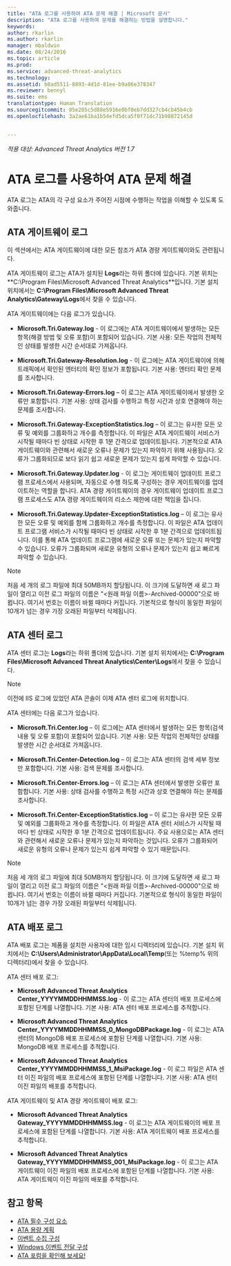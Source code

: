 ```yaml
---
title: "ATA 로그를 사용하여 ATA 문제 해결 | Microsoft 문서"
description: "ATA 로그를 사용하여 문제를 해결하는 방법을 설명합니다."
keywords: 
author: rkarlin
ms.author: rkarlin
manager: mbaldwin
ms.date: 08/24/2016
ms.topic: article
ms.prod: 
ms.service: advanced-threat-analytics
ms.technology: 
ms.assetid: b8ad5511-8893-4d1d-81ee-b9a86e378347
ms.reviewer: bennyl
ms.suite: ems
translationtype: Human Translation
ms.sourcegitcommit: 85e285c5d88e5916e0bf0eb7dd327cb4cb45b4cb
ms.openlocfilehash: 3a2ae61ba1b54efd5dca5f0f71dc71b98872145d


---
```


*적용 대상: Advanced Threat Analytics 버전 1.7*



# <a name="troubleshooting-ata-using-the-ata-logs"></a>ATA 로그를 사용하여 ATA 문제 해결
ATA 로그는 ATA의 각 구성 요소가 주어진 시점에 수행하는 작업을 이해할 수 있도록 도와줍니다.

## <a name="ata-gateway-logs"></a>ATA 게이트웨이 로그
이 섹션에서는 ATA 게이트웨이에 대한 모든 참조가 ATA 경량 게이트웨이와도 관련됩니다. 

ATA 게이트웨이 로그는 ATA가 설치된 **Logs**라는 하위 폴더에 있습니다. 기본 위치는 **C:\Program Files\Microsoft Advanced Threat Analytics\**입니다. 기본 설치 위치에서는 **C:\Program Files\Microsoft Advanced Threat Analytics\Gateway\Logs**에서 찾을 수 있습니다.

ATA 게이트웨이에는 다음 로그가 있습니다.

-   **Microsoft.Tri.Gateway.log** - 이 로그에는 ATA 게이트웨이에서 발생하는 모든 항목(해결 방법 및 오류 포함)이 포함되어 있습니다. 기본 사용: 모든 작업의 전체적인 상태를 발생한 시간 순서대로 가져옵니다.

-   **Microsoft.Tri.Gateway-Resolution.log** - 이 로그에는 ATA 게이트웨이에 의해 트래픽에서 확인된 엔터티의 확인 정보가 포함됩니다. 기본 사용: 엔터티 확인 문제를 조사합니다.

-   **Microsoft.Tri.Gateway-Errors.log** – 이 로그는 ATA 게이트웨이에서 발생한 오류만 포함합니다. 기본 사용: 상태 검사를 수행하고 특정 시간과 상호 연결해야 하는 문제를 조사합니다.

-   **Microsoft.Tri.Gateway-ExceptionStatistics.log** – 이 로그는 유사한 모든 오류 및 예외를 그룹화하고 개수를 측정합니다.
    이 파일은 ATA 게이트웨이 서비스가 시작될 때마다 빈 상태로 시작한 후 1분 간격으로 업데이트됩니다. 기본적으로 ATA 게이트웨이와 관련해서 새로운 오류나 문제가 있는지 파악하기 위해 사용됩니다. 오류가 그룹화되므로 보다 읽기 쉽고 새로운 문제가 있는지 쉽게 파악할 수 있습니다.
-   **Microsoft.Tri.Gateway.Updater.log** - 이 로그는 게이트웨이 업데이트 프로그램 프로세스에서 사용되며, 자동으로 수행 하도록 구성하는 경우 게이트웨이를 업데이트하는 역할을 합니다. ATA 경량 게이트웨이의 경우 게이트웨이 업데이트 프로그램 프로세스도 ATA 경량 게이트웨이의 리소스 제한에 대한 책임을 집니다.
-   **Microsoft.Tri.Gateway.Updater-ExceptionStatistics.log** – 이 로그는 유사한 모든 오류 및 예외를 함께 그룹화하고 개수를 측정합니다. 이 파일은 ATA 업데이트 프로그램 서비스가 시작될 때마다 빈 상태로 시작한 후 1분 간격으로 업데이트됩니다. 이를 통해 ATA 업데이트 프로그램에 새로운 오류 또는 문제가 있는지 파악할 수 있습니다. 오류가 그룹화되며 새로운 유형의 오류나 문제가 있는지 쉽고 빠르게 파악할 수 있습니다.

> [!NOTE]
> 처음 세 개의 로그 파일에 최대 50MB까지 할당됩니다. 이 크기에 도달하면 새 로그 파일이 열리고 이전 로그 파일의 이름은 "&lt;원래 파일 이름&gt;-Archived-00000"으로 바뀝니다. 여기서 번호는 이름이 바뀔 때마다 커집니다. 기본적으로 형식이 동일한 파일이 10개가 넘는 경우 가장 오래된 파일부터 삭제됩니다.

## <a name="ata-center-logs"></a>ATA 센터 로그
ATA 센터 로그는 **Logs**라는 하위 폴더에 있습니다. 기본 설치 위치에서는 **C:\Program Files\Microsoft Advanced Threat Analytics\Center\Logs**에서 찾을 수 있습니다.
> [!Note]
> 이전에 IIS 로그에 있었던 ATA 콘솔이 이제 ATA 센터 로그에 위치합니다.

ATA 센터에는 다음 로그가 있습니다.

-   **Microsoft.Tri.Center.log** – 이 로그에는 ATA 센터에서 발생하는 모든 항목(검색 내용 및 오류 포함)이 포함되어 있습니다. 기본 사용: 모든 작업의 전체적인 상태를 발생한 시간 순서대로 가져옵니다.

-   **Microsoft.Tri.Center-Detection.log** – 이 로그는 ATA 센터의 검색 세부 정보만 포함합니다. 기본 사용: 검색 문제를 조사합니다.

-   **Microsoft.Tri.Center-Errors.log** – 이 로그는 ATA 센터에서 발생한 오류만 포함합니다. 기본 사용: 상태 검사를 수행하고 특정 시간과 상호 연결해야 하는 문제를 조사합니다.

-   **Microsoft.Tri.Center-ExceptionStatistics.log** – 이 로그는 유사한 모든 오류 및 예외를 그룹화하고 개수를 측정합니다.
    이 파일은 ATA 센터 서비스가 시작될 때마다 빈 상태로 시작한 후 1분 간격으로 업데이트됩니다. 주요 사용으로는 ATA 센터와 관련해서 새로운 오류나 문제가 있는지 파악하는 것입니다. 오류가 그룹화되어 새로운 유형의 오류나 문제가 있는지 쉽게 파악할 수 있기 때문입니다.

> [!NOTE]
> 처음 세 개의 로그 파일에 최대 50MB까지 할당됩니다. 이 크기에 도달하면 새 로그 파일이 열리고 이전 로그 파일의 이름은 "&lt;원래 파일 이름&gt;-Archived-00000"으로 바뀝니다. 여기서 번호는 이름이 바뀔 때마다 커집니다. 기본적으로 형식이 동일한 파일이 10개가 넘는 경우 가장 오래된 파일부터 삭제됩니다.


## <a name="ata-deployment-logs"></a>ATA 배포 로그
ATA 배포 로그는 제품을 설치한 사용자에 대한 임시 디렉터리에 있습니다. 기본 설치 위치에서는 **C:\Users\Administrator\AppData\Local\Temp**(또는 %temp% 위의 디렉터리)에서 찾을 수 있습니다.

ATA 센터 배포 로그:

-   **Microsoft Advanced Threat Analytics Center_YYYYMMDDHHMMSS.log** - 이 로그는 ATA 센터의 배포 프로세스에 포함된 단계를 나열합니다. 기본 사용: ATA 센터 배포 프로세스를 추적합니다.

-   **Microsoft Advanced Threat Analytics Center_YYYYMMDDHHMMSS_0_MongoDBPackage.log** - 이 로그는 ATA 센터의 MongoDB 배포 프로세스에 포함된 단계를 나열합니다. 기본 사용: MongoDB 배포 프로세스를 추적합니다.

-   **Microsoft Advanced Threat Analytics Center_YYYYMMDDHHMMSS_1_MsiPackage.log** - 이 로그 파일은 ATA 센터 이진 파일의 배포 프로세스에 포함된 단계를 나열합니다. 기본 사용: ATA 센터 이진 파일의 배포를 추적합니다.

ATA 게이트웨이 및 ATA 경량 게이트웨이 배포 로그:

-   **Microsoft Advanced Threat Analytics Gateway_YYYYMMDDHHMMSS.log** - 이 로그는 ATA 게이트웨이의 배포 프로세스에 포함된 단계를 나열합니다. 기본 사용: ATA 게이트웨이 배포 프로세스를 추적합니다.

-   **Microsoft Advanced Threat Analytics Gateway_YYYYMMDDHHMMSS_001_MsiPackage.log** - 이 로그는 ATA 게이트웨이 이진 파일의 배포 프로세스에 포함된 단계를 나열합니다. 기본 사용: ATA 게이트웨이 이진 파일의 배포를 추적합니다.


## <a name="see-also"></a>참고 항목
- [ATA 필수 구성 요소](/advanced-threat-analytics/plan-design/ata-prerequisites)
- [ATA 용량 계획](/advanced-threat-analytics/plan-design/ata-capacity-planning)
- [이벤트 수집 구성](/advanced-threat-analytics/deploy-use/configure-event-collection)
- [Windows 이벤트 전달 구성](/advanced-threat-analytics/deploy-use/configure-event-collection#configuring-windows-event-forwarding)
- [ATA 포럼을 확인해 보세요!](https://social.technet.microsoft.com/Forums/security/home?forum=mata)



<!--HONumber=Jan17_HO1-->


